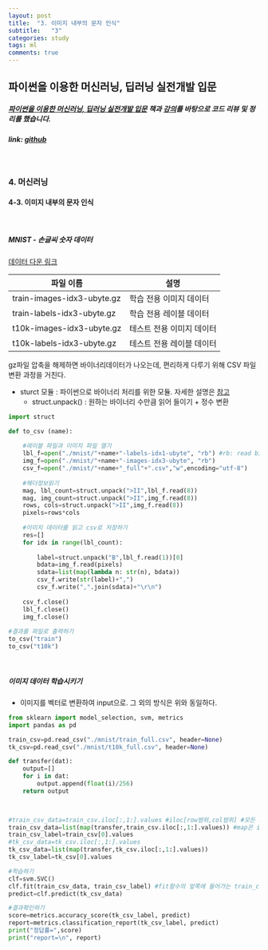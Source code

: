 ```yaml
---
layout: post
title:  "3. 이미지 내부의 문자 인식"
subtitle:   "3"
categories: study
tags: ml
comments: true
---
```




## 파이썬을 이용한 머신러닝, 딥러닝 실전개발 입문

##### [파이썬을 이용한 머신러닝, 딥러닝 실전개발 입문](http://wikibook.co.kr/python-machine-learning/) 책과 [강의](https://www.youtube.com/playlist?list=PLBXuLgInP-5m_vn9ycXHRl7hlsd1huqmS)를 바탕으로 코드 리뷰 및 정리를 했습니다. 

##### link: [*github*](https://github.com/Yeo0/Machine-Learning/blob/master/4-3.%20%EC%9D%B4%EB%AF%B8%EC%A7%80%20%EB%82%B4%EB%B6%80%EC%9D%98%20%EB%AC%B8%EC%9E%90%20%EC%9D%B8%EC%8B%9D.ipynb)

<br/>

### 4. 머신러닝

#### 4-3. 이미지 내부의 문자 인식

<br/>

##### MNIST - 손글씨 숫자 데이터

[데이터 다운 링크](http://yann.lecun.com/exdb/mnist)

| 파일 이름                  | 설명                      |
| -------------------------- | ------------------------- |
| train-images-idx3-ubyte.gz | 학습 전용 이미지 데이터   |
| train-labels-idx3-ubyte.gz | 학습 전용 레이블 데이터   |
| t10k-images-idx3-ubyte.gz  | 테스트 전용 이미지 데이터 |
| t10k-labels-idx3-ubyte.gz  | 테스트 전용 레이블 데이터 |

gz파일 압축을 해제하면 바이너리데이터가 나오는데, 편리하게 다루기 위해 CSV 파일 변환 과정을 거친다.

- sturct 모듈 : 파이썬으로 바이너리 처리를 위한 모듈. 자세한 설명은 [참고](http://suspected.tistory.com/155)
  - struct.unpack() : 원하는 바이너리 수만큼 읽어 들이기 + 정수 변환

```python
import struct

def to_csv (name):
    
    #레이블 파일과 이미지 파일 열기
    lbl_f=open("./mnist/"+name+"-labels-idx1-ubyte", "rb") #rb: read binary
    img_f=open("./mnist/"+name+"-images-idx3-ubyte", "rb")
    csv_f=open("./mnist/"+name+"_full"+".csv","w",encoding="utf-8")
    
    #헤더정보읽기
    mag, lbl_count=struct.unpack(">II",lbl_f.read(8))
    mag, img_count=struct.unpack(">II",img_f.read(8))
    rows, cols=struct.unpack(">II",img_f.read(8))
    pixels=rows*cols
    
    #이미지 데이터를 읽고 csv로 저장하기
    res=[]
    for idx in range(lbl_count):
        
        label=struct.unpack("B",lbl_f.read(1))[0]
        bdata=img_f.read(pixels)
        sdata=list(map(lambda n: str(n), bdata))
        csv_f.write(str(label)+",")
        csv_f.write(",".join(sdata)+"\r\n")
                
    csv_f.close()
    lbl_f.close()
    img_f.close()
    
#결과를 파일로 출력하기
to_csv("train")
to_csv("t10k")
```

<br/>

##### 이미지 데이터 학습시키기

- 이미지를 벡터로 변환하여 input으로. 그 외의 방식은 위와 동일하다.

```python
from sklearn import model_selection, svm, metrics
import pandas as pd

train_csv=pd.read_csv("./mnist/train_full.csv", header=None)
tk_csv=pd.read_csv("./mnist/t10k_full.csv", header=None)

def transfer(dat):
    output=[]
    for i in dat:
        output.append(float(i)/256)
    return output
    


#train_csv_data=train_csv.iloc[:,1:].values #iloc[row범위,col범위] #모든 row, 1이후의 col
train_csv_data=list(map(transfer,train_csv.iloc[:,1:].values)) #map은 iterable 반환 -> 리스트 변환 필요
train_csv_label=train_csv[0].values
#tk_csv_data=tk_csv.iloc[:,1:].values
tk_csv_data=list(map(transfer,tk_csv.iloc[:,1:].values)) 
tk_csv_label=tk_csv[0].values 

#학습하기
clf=svm.SVC()
clf.fit(train_csv_data, train_csv_label) #fit함수의 앞쪽에 들어가는 train_csv_data: 0~1사이의 요소여야 함.
predict=clf.predict(tk_csv_data)

#결과확인하기
score=metrics.accuracy_score(tk_csv_label, predict)
report=metrics.classification_report(tk_csv_label, predict)
print("정답률=",score)
print("report=\n", report)
```

